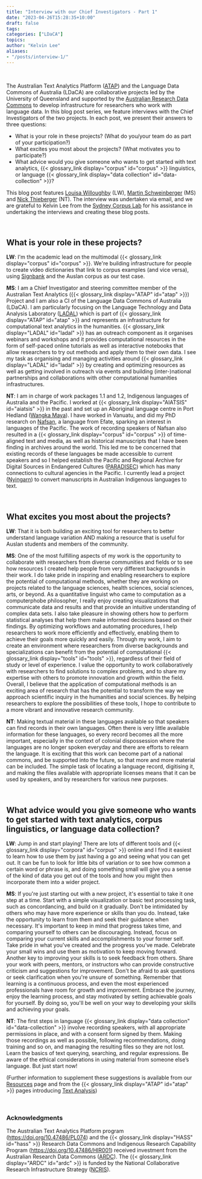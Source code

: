 ```yaml
---
title: "Interview with our Chief Investigators - Part 1"
date: "2023-04-26T15:28:35+10:00"
draft: false
tags:
categories: ["LDaCA"]
topics:
author: "Kelvin Lee"
aliases: 
- "/posts/interview-1/"
---
```


<br>

The Australian Text Analytics Platform ([ATAP](https://www.atap.edu.au)) and the Language Data Commons of Australia (LDaCA) are collaborative projects led by the University of Queensland and supported by the [Australian Research Data Commons](https://www.ardc.edu.au) to develop infrastructure for researchers who work with language data. In this blog post series, we feature interviews with the Chief Investigators of the two projects. In each post, we present their answers to three questions:

- What is your role in these projects? (What do you/your team do as part of your participation?)
- What excites you most about the projects? (What motivates you to participate?)
- What advice would you give someone who wants to get started with text analytics, {{< glossary_link display="corpus" id="corpus" >}} linguistics, or language {{< glossary_link display="data collection" id="data-collection" >}}?

This blog post features [Louisa Willoughby](https://research.monash.edu/en/persons/louisa-willoughby) (LW), [Martin Schweinberger](https://languages-cultures.uq.edu.au/profile/4295/martin-schweinberger) (MS) and [Nick Thieberger](https://findanexpert.unimelb.edu.au/profile/18278-nick-thieberger) (NT). The interview was undertaken via email, and we are grateful to Kelvin Lee from the [Sydney Corpus Lab](https://sydneycorpuslab.com/) for his assistance in undertaking the interviews and creating these blog posts.

<br>

## What is your role in these projects?

**LW**: I'm the academic lead on the multimodal {{< glossary_link display="corpus" id="corpus" >}}. We're building infrastructure for people to create video dictionaries that link to corpus examples (and vice versa), using [Signbank](https://auslan.org.au/) and the Auslan corpus as our test case.

**MS**: I am a Chief Investigator and steering committee member of the Australian Text Analytics ({{< glossary_link display="ATAP" id="atap" >}}) Project and I am also a CI of the Language Data Commons of Australia (LDaCA). I am particularly focusing on the Language Technology and Data Analysis Laboratory ([LADAL](https://ladal.edu.au/)) which is part of {{< glossary_link display="ATAP" id="atap" >}} and represents an infrastructure for computational text analytics in the humanities. {{< glossary_link display="LADAL" id="ladal" >}} has an outreach component as it organises webinars and workshops and it provides computational resources in the form of self-paced online tutorials as well as interactive notebooks that allow researchers to try out methods and apply them to their own data. I see my task as organising and managing activities around {{< glossary_link display="LADAL" id="ladal" >}} by creating and optimizing resources as well as getting involved in outreach via events and building (inter-)national partnerships and collaborations with other computational humanities infrastructures.

**NT**: I am in charge of work packages 1.1 and 1.2, Indigenous languages of Australia and the Pacific. I worked at {{< glossary_link display="AIATSIS" id="aiatsis" >}} in the past and set up an Aboriginal language centre in Port Hedland ([Wangka Maya](https://www.wangkamaya.org.au/home)). I have worked in Vanuatu, and did my PhD research on [Nafsan](https://glottolog.org/resource/languoid/id/sout2856), a language from Efate, sparking an interest in languages of the Pacific. The work of recording speakers of Nafsan also resulted in a {{< glossary_link display="corpus" id="corpus" >}} of time-aligned text and media, as well as historical manuscripts that I have been finding in archives around the world. This led me to be concerned that existing records of these languages be made accessible to current speakers and so I helped establish the Pacific and Regional Archive for Digital Sources in Endangered Cultures ([PARADISEC](https://www.paradisec.org.au/)) which has many connections to cultural agencies in the Pacific. I currently lead a project ([Nyingarn](https://nyingarn.net/)) to convert manuscripts in Australian Indigenous languages to text.

<br>

## What excites you most about the projects?

**LW**: That it is both building an exciting tool for researchers to better understand language variation AND making a resource that is useful for Auslan students and members of the community.

**MS**: One of the most fulfilling aspects of my work is the opportunity to collaborate with researchers from diverse communities and fields or to see how resources I created help people from very different backgrounds in their work. I do take pride in inspiring and enabling researchers to explore the potential of computational methods, whether they are working on projects related to the language sciences, health sciences, social sciences, arts, or beyond. As a quantitative linguist who came to computation as a computerphobe philosopher, I really enjoy creating visualizations that communicate data and results and that provide an intuitive understanding of complex data sets. I also take pleasure in showing others how to perform statistical analyses that help them make informed decisions based on their findings. By optimizing workflows and automating procedures, I help researchers to work more efficiently and effectively, enabling them to achieve their goals more quickly and easily. Through my work, I aim to create an environment where researchers from diverse backgrounds and specializations can benefit from the potential of computational {{< glossary_link display="tools" id="tools" >}}, regardless of their field of study or level of experience. I value the opportunity to work collaboratively with researchers to find solutions to complex problems, and to share my expertise with others to promote innovation and growth within the field. Overall, I believe that the application of computational methods is an exciting area of research that has the potential to transform the way we approach scientific inquiry in the humanities and social sciences. By helping researchers to explore the possibilities of these tools, I hope to contribute to a more vibrant and innovative research community.

**NT**: Making textual material in these languages available so that speakers can find records in their own languages. Often there is very little available information for these languages, so every record becomes all the more important, especially in the context of colonial dispossession where the languages are no longer spoken everyday and there are efforts to relearn the language. It is exciting that this work can become part of a national commons, and be supported into the future, so that more and more material can be included. The simple task of locating a language record, digitising it, and making the files available with appropriate licenses means that it can be used by speakers, and by researchers for various new purposes.

<br>

## What advice would you give someone who wants to get started with text analytics, corpus linguistics, or language data collection?

**LW**: Jump in and start playing! There are lots of different tools and {{< glossary_link display="corpora" id="corpus" >}} online and I find it easiest to learn how to use them by just having a go and seeing what you can get out. It can be fun to look for little bits of variation or to see how common a certain word or phrase is, and doing something small will give you a sense of the kind of data you get out of the tools and how you might then incorporate them into a wider project.

**MS**: If you're just starting out with a new project, it's essential to take it one step at a time. Start with a simple visualization or basic text processing task, such as concordancing, and build on it gradually. Don't be intimidated by others who may have more experience or skills than you do. Instead, take the opportunity to learn from them and seek their guidance when necessary. It's important to keep in mind that progress takes time, and comparing yourself to others can be discouraging. Instead, focus on comparing your current skills and accomplishments to your former self. Take pride in what you've created and the progress you've made. Celebrate your small wins and use them as motivation to keep moving forward. Another key to improving your skills is to seek feedback from others. Share your work with peers, mentors, or instructors who can provide constructive criticism and suggestions for improvement. Don't be afraid to ask questions or seek clarification when you're unsure of something. Remember that learning is a continuous process, and even the most experienced professionals have room for growth and improvement. Embrace the journey, enjoy the learning process, and stay motivated by setting achievable goals for yourself. By doing so, you'll be well on your way to developing your skills and achieving your goals.

**NT**: The first steps in language {{< glossary_link display="data collection" id="data-collection" >}} involve recording speakers, with all appropriate permissions in place, and with a consent form signed by them. Making those recordings as well as possible, following recommendations, doing training and so on, and managing the resulting files so they are not lost. Learn the basics of text querying, searching, and regular expressions. Be aware of the ethical considerations in using material from someone else’s language. But just start now!

(Further information to supplement these suggestions is available from our [Resources](/resources/) page and from the {{< glossary_link display="ATAP" id="atap" >}} pages introducing [Text Analysis](https://www.atap.edu.au/text-analysis/overview/))

<br>

### Acknowledgments

The Australian Text Analytics Platform program (https://doi.org/10.47486/PL074) and the {{< glossary_link display="HASS" id="hass" >}} Research Data Commons and Indigenous Research Capability Program (https://doi.org/10.47486/HIR001) received investment from the Australian Research Data Commons ([ARDC](https://www.ardc.edu.au)). The {{< glossary_link display="ARDC" id="ardc" >}} is funded by the National Collaborative Research Infrastructure Strategy ([NCRIS](https://www.education.gov.au/ncris)).

<br>